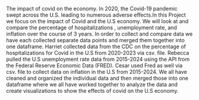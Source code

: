 The impact of covid on the economy.
In 2020, the Covid-19 pandemic swept across the U.S. leading to numerous adverse effects.In this Project we focus on the impact of Covid and the U.S economy.
We will look at and compare the percentage of hospitalizations , unemployment rate, and inflation over the course of 3 years. In order to collect and compare data we have
each collected separate data points and merged them together into one dataframe. Harriet collected data from the CDC on the percentage of hospitalizations for Covid in the
U.S from 2020-2023 via csv. file. Rebecca pulled the U.S unemployment rate data from 2015-2024 using the API from the Federal Reserve Economic Data (FRED). Cesar used Fred 
as well  via csv. file to collect data on inflation in the U.S from 2015-2024. We all have cleaned and organized the individual data and then merged those into one dataframe where we all
have worked together to analyze the data and create visualizations to show the effects of covid on the U.S economy.